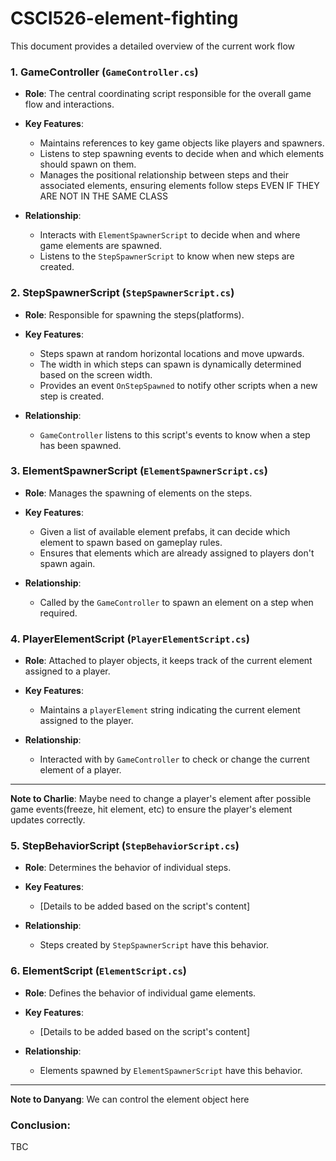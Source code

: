 # CSCI526-element-fighting

This document provides a detailed overview of the current work flow

### 1. **GameController (`GameController.cs`)**

- **Role**: 
  The central coordinating script responsible for the overall game flow and interactions.

- **Key Features**:
  - Maintains references to key game objects like players and spawners.
  - Listens to step spawning events to decide when and which elements should spawn on them.
  - Manages the positional relationship between steps and their associated elements, ensuring elements follow steps EVEN IF THEY ARE NOT IN THE SAME CLASS
  
- **Relationship**:
  - Interacts with `ElementSpawnerScript` to decide when and where game elements are spawned.
  - Listens to the `StepSpawnerScript` to know when new steps are created.

### 2. **StepSpawnerScript (`StepSpawnerScript.cs`)**

- **Role**: 
  Responsible for spawning the steps(platforms).

- **Key Features**:
  - Steps spawn at random horizontal locations and move upwards.
  - The width in which steps can spawn is dynamically determined based on the screen width.
  - Provides an event `OnStepSpawned` to notify other scripts when a new step is created.
  
- **Relationship**:
  - `GameController` listens to this script's events to know when a step has been spawned.

### 3. **ElementSpawnerScript (`ElementSpawnerScript.cs`)**

- **Role**: 
  Manages the spawning of elements on the steps.

- **Key Features**:
  - Given a list of available element prefabs, it can decide which element to spawn based on gameplay rules.
  - Ensures that elements which are already assigned to players don't spawn again.
  
- **Relationship**:
  - Called by the `GameController` to spawn an element on a step when required.
  
### 4. **PlayerElementScript (`PlayerElementScript.cs`)**

- **Role**: 
  Attached to player objects, it keeps track of the current element assigned to a player.

- **Key Features**:
  - Maintains a `playerElement` string indicating the current element assigned to the player.
  
- **Relationship**:
  - Interacted with by `GameController` to check or change the current element of a player.

---

**Note to Charlie**: Maybe need to change a player's element after possible game events(freeze, hit element, etc) to ensure the player's element updates correctly.

### 5. **StepBehaviorScript (`StepBehaviorScript.cs`)**

- **Role**: 
  Determines the behavior of individual steps.

- **Key Features**:
  - [Details to be added based on the script's content]
  
- **Relationship**:
  - Steps created by `StepSpawnerScript` have this behavior.

### 6. **ElementScript (`ElementScript.cs`)**

- **Role**: 
  Defines the behavior of individual game elements.

- **Key Features**:
  - [Details to be added based on the script's content]
  
- **Relationship**:
  - Elements spawned by `ElementSpawnerScript` have this behavior.

---

**Note to Danyang**: We can control the element object here

### Conclusion:

TBC

